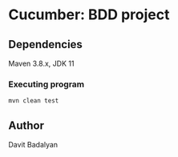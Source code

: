 # Cucumber: BDD project

## Dependencies

Maven 3.8.x, JDK 11

### Executing program

```aidl
mvn clean test
```

## Author
Davit Badalyan